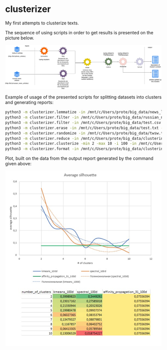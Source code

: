 # clusterizer
My first attempts to clusterize texts.

The sequence of using scripts in order to get results is presented on the picture below.

![scheme](https://github.com/zeionara/clusterizer/blob/master/docs/scheme.jpg)

Example of usage of the presented scripts for splitting datasets into clusters and generating reports:

```sh
python3 -m clusterizer.lemmatize -in /mnt/c/Users/prote/big_data/news_lenta.csv -out /mnt/c/Users/prote/big_data/test.csv -i 1 -w 700000 -s 0.05 -n 5000 -v && 
python3 -m clusterizer.filter -in /mnt/c/Users/prote/big_data/russian_news.txt -out /mnt/c/Users/prote/big_data/test.txt -i 1 -w 1500000 -s 0.05 -n 10000 -v -k natural_disasters_keywords.txt -c && 
python3 -m clusterizer.filter -in /mnt/c/Users/prote/big_data/test.csv -out /mnt/c/Users/prote/big_data/test.txt -i 1 -w 700000 -s 0.05 -v -k natural_disasters_keywords.txt && 
python3 -m clusterizer.erase -in /mnt/c/Users/prote/big_data/test.txt -out /mnt/c/Users/prote/big_data/twsw.txt -v &&
python3 -m clusterizer.randomize -in /mnt/c/Users/prote/big_data/twsw.txt -out /mnt/c/Users/prote/big_data/clustering_results/articles_for_reducing_vocabulary.txt -n 200 -v && 
python3 -m clusterizer.reduce -in /mnt/c/Users/prote/big_data/clustering_results/articles_for_reducing_vocabulary.txt -out /mnt/c/Users/prote/big_data/clustering_results/articles_for_clustering.txt -v && 
python3 -m clusterizer.clusterize -min 2 -max 10 -i 100 -in /mnt/c/Users/prote/big_data/clustering_results/articles_for_clustering.txt -ofo /mnt/c/Users/prote/big_data/clustering_results/results/results -ofi cluster -rfi /mnt/c/Users/prote/big_data/clustering_results/reports/results -d 100 -v -e -s &&
python3 -m clusterizer.format -in /mnt/c/Users/prote/big_data/clustering_results/results/results_100 -out /mnt/c/Users/prote/big_data/clustering_results/reports/clusters_descriptions.txt -n 5 -v
```

Plot, built on the data from the output report generated by the command given above:

![average silhouette](https://github.com/zeionara/clusterizer/blob/master/docs/avg_slh.jpg)
